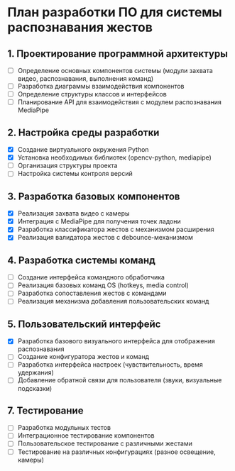 # План разработки ПО для системы распознавания жестов

## 1. Проектирование программной архитектуры
- [ ] Определение основных компонентов системы (модули захвата видео, распознавания, выполнения команд)
- [ ] Разработка диаграммы взаимодействия компонентов
- [ ] Определение структуры классов и интерфейсов
- [ ] Планирование API для взаимодействия с модулем распознавания MediaPipe

## 2. Настройка среды разработки
- [x] Создание виртуального окружения Python
- [x] Установка необходимых библиотек (opencv-python, mediapipe)
- [ ] Организация структуры проекта
- [ ] Настройка системы контроля версий

## 3. Разработка базовых компонентов
- [x] Реализация захвата видео с камеры
- [x] Интеграция с MediaPipe для получения точек ладони
- [x] Разработка классификатора жестов с механизмом расширения
- [x] Реализация валидатора жестов с debounce-механизмом

## 4. Разработка системы команд
- [ ] Создание интерфейса командного обработчика
- [ ] Реализация базовых команд OS (hotkeys, media control)
- [ ] Разработка сопоставления жестов с командами
- [ ] Реализация механизма добавления пользовательских команд

## 5. Пользовательский интерфейс
- [x] Разработка базового визуального интерфейса для отображения распознавания
- [ ] Создание конфигуратора жестов и команд
- [ ] Разработка интерфейса настроек (чувствительность, время удержания)
- [ ] Добавление обратной связи для пользователя (звуки, визуальные подсказки)

## 7. Тестирование
- [ ] Разработка модульных тестов
- [ ] Интеграционное тестирование компонентов
- [ ] Пользовательское тестирование с различными жестами
- [ ] Тестирование на различных конфигурациях (разное освещение, камеры)
